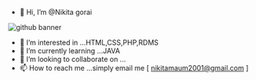 - 👋 Hi, I’m @Nikita gorai





![github banner](https://user-images.githubusercontent.com/88390662/128332299-a29c8ba8-2e65-4123-a97f-c88709207f30.png)








- 👀 I’m interested in ...HTML,CSS,PHP,RDMS
- 🌱 I’m currently learning ...JAVA
- 💞️ I’m looking to collaborate on ...
- 📫 How to reach me ...simply email me [ nikitamaum2001@gmail.com ]

<!---
Nikitagorai/Nikitagorai is a ✨ special ✨ repository because its `README.md` (this file) appears on your GitHub profile.
You can click the Preview link to take a look at your changes.
--->
